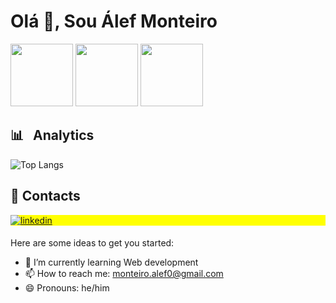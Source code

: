<h1 align="left">Olá 👋, Sou Álef Monteiro</h1>
<div align="left">
       <img height="100" src="https://i.kym-cdn.com/photos/images/original/000/422/203/dbc.gif" />   
      <img height="100" src="https://media2.giphy.com/media/v1.Y2lkPTc5MGI3NjExc29lMThnZGQ2bjVtdnZuNXBvbHp2bGk5NmR4MTRhczRyOWF6bmNhMCZlcD12MV9pbnRlcm5hbF9naWZfYnlfaWQmY3Q9Zw/YQitE4YNQNahy/giphy.webp"/>
      <img height="100" src="https://i.kym-cdn.com/photos/images/original/000/422/203/dbc.gif" />     

</div>

<div  align="left" style="border: none;">
   <h2>📊 &nbsp; Analytics </h2>
       <img src="https://github-readme-stats.vercel.app/api/top-langs/?username=anuraghazra&hide_progress=true&theme=react" alt="Top Langs" />
</div>

## 📩 Contacts 

<p align="left" style="background:yellow">
<a href="https://www.linkedin.com/in/%C3%A1lef-monteiro/" target="_blank">
  <img align="center" src="https://img.shields.io/badge/-Alef_Monteiro-05122A?style=flat&logo=linkedin" alt="linkedin"/>
</a>
</p>

####

Here are some ideas to get you started:

- 🌱 I’m currently learning Web development
- 📫 How to reach me: monteiro.alef0@gmail.com
- 😄 Pronouns: he/him
